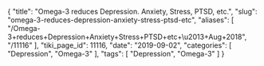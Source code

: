 {
    "title": "Omega-3 reduces Depression. Anxiety, Stress, PTSD, etc.",
    "slug": "omega-3-reduces-depression-anxiety-stress-ptsd-etc",
    "aliases": [
        "/Omega-3+reduces+Depression+Anxiety+Stress+PTSD+etc+\u2013+Aug+2018",
        "/11116"
    ],
    "tiki_page_id": 11116,
    "date": "2019-09-02",
    "categories": [
        "Depression",
        "Omega-3"
    ],
    "tags": [
        "Depression",
        "Omega-3"
    ]
}